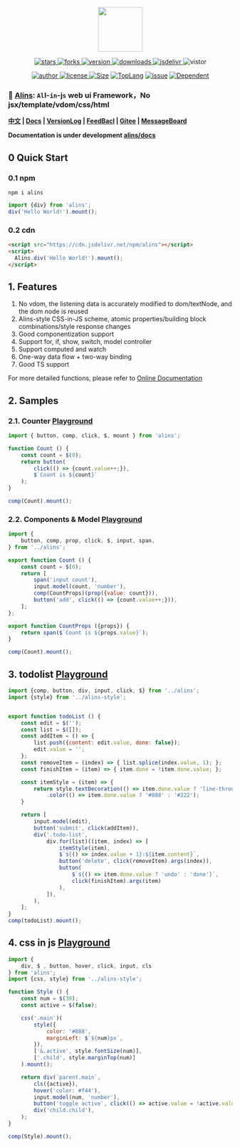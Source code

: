 <!--
 * @Author: tackchen
 * @Date: 2022-10-23 21:15:35
 * @Description: Coding something
-->

<p align="center">
    <img src='https://shiyix.cn/alins.png' width='100px'/>
</p> 

<p align="center">
    <a href="https://www.github.com/alinsjs/alins/stargazers" target="_black">
        <img src="https://img.shields.io/github/stars/alinsjs/alins?logo=github" alt="stars" />
    </a>
    <a href="https://www.github.com/alinsjs/alins/network/members" target="_black">
        <img src="https://img.shields.io/github/forks/alinsjs/alins?logo=github" alt="forks" />
    </a>
    <a href="https://www.npmjs.com/package/alins" target="_black">
        <img src="https://img.shields.io/npm/v/alins?logo=npm" alt="version" />
    </a>
    <a href="https://www.npmjs.com/package/alins" target="_black">
        <img src="https://img.shields.io/npm/dm/alins?color=%23ffca28&logo=npm" alt="downloads" />
    </a>
    <a href="https://www.jsdelivr.com/package/npm/alins" target="_black">
        <img src="https://data.jsdelivr.com/v1/package/npm/alins/badge" alt="jsdelivr" />
    </a>
    <img src="https://visitor-badge.glitch.me/badge?page_id=alinsjs_alins" alt="vistor" />
</p>

<p align="center">
    <a href="https://github.com/theajack" target="_black">
        <img src="https://img.shields.io/badge/Author-%20theajack%20-7289da.svg?&logo=github" alt="author" />
    </a>
    <a href="https://www.github.com/alinsjs/alins/blob/master/LICENSE" target="_black">
        <img src="https://img.shields.io/github/license/alinsjs/alins?color=%232DCE89&logo=github" alt="license" />
    </a>
    <a href="https://cdn.jsdelivr.net/npm/alins"><img src="https://img.shields.io/bundlephobia/minzip/alins.svg" alt="Size"></a>
    <a href="https://github.com/alinsjs/alins/search?l=javascript"><img src="https://img.shields.io/github/languages/top/alinsjs/alins.svg" alt="TopLang"></a>
    <a href="https://github.com/alinsjs/alins/issues"><img src="https://img.shields.io/github/issues-closed/alinsjs/alins.svg" alt="issue"></a>
    <a href="https://www.github.com/alinsjs/alins"><img src="https://img.shields.io/librariesio/dependent-repos/npm/alins.svg" alt="Dependent"></a>
</p>

### 🚀 [Alins](https://github.com/alinsjs/alins): `Al`l-`in`-j`s` web ui Framework，No jsx/template/vdom/css/html

**[中文](https://github.com/alinsjs/alins/blob/master/README.cn.md) | [Docs](https://alinsjs.github.io/docs) | [VersionLog](https://github.com/alinsjs/alins/blob/master/helper/version.md) | [FeedBacl](https://github.com/alinsjs/alins/issues/new) | [Gitee](https://gitee.com/alinsjs/alins) | [MessageBoard](https://theajack.github.io/message-board/?app=alins)**

**Documentation is under development [alins/docs](https://github.com/alinsjs/docs)**

## 0 Quick Start

### 0.1 npm

```
npm i alins
```

```js
import {div} from 'alins';
div('Hello World!').mount();
```

### 0.2 cdn

```html
<script src="https://cdn.jsdelivr.net/npm/alins"></script>
<script>
  Alins.div('Hello World!').mount();
</script>
```

## 1. Features

1. No vdom, the listening data is accurately modified to dom/textNode, and the dom node is reused
2. Alins-style CSS-in-JS scheme, atomic properties/building block combinations/style response changes
3. Good componentization support
4. Support for, if, show, switch, model controller
5. Support computed and watch
6. One-way data flow + two-way binding
7. Good TS support

For more detailed functions, please refer to [Online Documentation](https://shiyix.cn/alins)

## 2. Samples

### 2.1. Counter [Playground](https://shiyix.cn/jsbox?github=alinsjs.docs.samples/count.js)

```js
import { button, comp, click, $, mount } from 'alins';

function Count () {
    const count = $(0);
    return button(
        click(() => {count.value++;}),
        $`Count is ${count}`
    );
}

comp(Count).mount();
```

### 2.2. Components & Model [Playground](https://shiyix.cn/jsbox?github=alinsjs.docs.samples/model.js)

```js
import {
    button, comp, prop, click, $, input, span,
} from '../alins';

export function Count () {
    const count = $(0);
    return [
        span('input count'),
        input.model(count, 'number'),
        comp(CountProps)(prop({value: count})),
        button('add', click(() => {count.value++;})),
    ];
};

export function CountProps ({props}) {
    return span($`Count is ${props.value}`);
}

comp(Count).mount();
```

## 3. todolist [Playground](https://shiyix.cn/jsbox?github=alinsjs.docs.samples/todo-list.js)

```js
import {comp, button, div, input, click, $} from '../alins';
import {style} from '../alins-style';


export function todoList () {
    const edit = $('');
    const list = $([]);
    const addItem = () => {
        list.push({content: edit.value, done: false});
        edit.value = '';
    };
    const removeItem = (index) => { list.splice(index.value, 1); };
    const finishItem = (item) => { item.done = !item.done.value; };

    const itemStyle = (item) => {
        return style.textDecoration(() => item.done.value ? 'line-through' : 'none')
            .color(() => item.done.value ? '#888' : '#222');
    }

    return [
        input.model(edit),
        button('submit', click(addItem)),
        div('.todo-list',
            div.for(list)((item, index) => [
                itemStyle(item),
                $`${() => index.value + 1}:${item.content}`,
                button('delete', click(removeItem).args(index)),
                button(
                    $`${() => item.done.value ? 'undo' : 'done'}`,
                    click(finishItem).args(item)
                ),
            ]),
        ),
    ];
}
comp(todoList).mount();
```

## 4. css in js [Playground](https://shiyix.cn/jsbox?github=alinsjs.docs.samples/style.js)

```js
import {
    div, $ , button, hover, click, input, cls
} from 'alins';
import {css, style} from '../alins-style';

function Style () {
    const num = $(30);
    const active = $(false);

    css('.main')(
        style({
            color: '#888',
            marginLeft: $`${num}px`,
        }),
        ['&.active', style.fontSize(num)],
        ['.child', style.marginTop(num)]
    ).mount();

    return div(`parent.main`,
        cls({active}),
        hover('color: #f44'),
        input.model(num, 'number'),
        button('toggle active', click(() => active.value = !active.value)),
        div('child.child'),
    );
}

comp(Style).mount();
```
